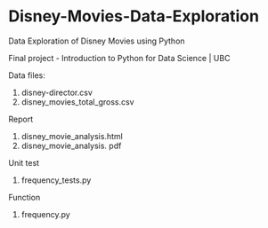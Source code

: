 # Disney-Movies-Data-Exploration
Data Exploration of Disney Movies using Python

Final project - Introduction to Python for Data Science | UBC

Data files:
1. disney-director.csv
2. disney_movies_total_gross.csv 

Report
1. disney_movie_analysis.html
2. disney_movie_analysis. pdf

Unit test
1. frequency_tests.py

Function
1. frequency.py 
